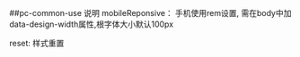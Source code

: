 ##pc-common-use 说明
mobileReponsive： 手机使用rem设置, 需在body中加data-design-width属性,根字体大小默认100px

reset: 样式重置